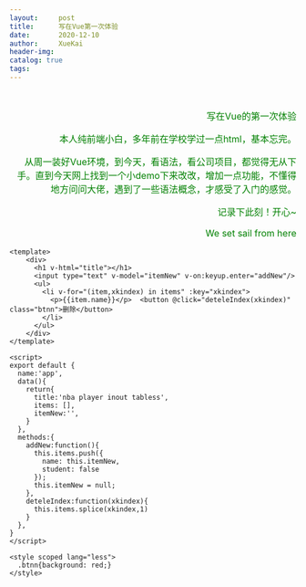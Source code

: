 ```yaml
---
layout:     post
title:      写在Vue第一次体验
date:       2020-12-10
author:     XueKai
header-img:
catalog: true
tags:
---
```


<br>

<p align="right" style="font-size:16px;color:green">写在Vue的第一次体验</p>

<p align="right" style="font-size:16px;color:green">本人纯前端小白，多年前在学校学过一点html，基本忘完。</p>

<p align="right" style="font-size:16px;color:green">从周一装好Vue环境，到今天，看语法，看公司项目，都觉得无从下手。直到今天网上找到一个小demo下来改改，增加一点功能，不懂得地方问问大佬，遇到了一些语法概念，才感受了入门的感觉。</p>

<p align="right" style="font-size:16px;color:green">记录下此刻！开心~</p>

<p align="right" style="font-size:16px;color:green">We set sail from here</p>

```
<template>
    <div>
      <h1 v-html="title"></h1>
      <input type="text" v-model="itemNew" v-on:keyup.enter="addNew"/>
      <ul>
        <li v-for="(item,xkindex) in items" :key="xkindex">
          <p>{{item.name}}</p>  <button @click="deteleIndex(xkindex)" class="btnn">删除</button>
        </li>
      </ul>
    </div>
</template>

<script>
export default {
  name:'app',
  data(){
    return{
      title:'nba player inout tabless',
      items: [],
      itemNew:'',
    }
  },
  methods:{
    addNew:function(){
      this.items.push({
        name: this.itemNew,
        student: false
      });
      this.itemNew = null;
    },
    deteleIndex:function(xkindex){
      this.items.splice(xkindex,1)
    }
  },
}
</script>

<style scoped lang="less">
  .btnn{background: red;}
</style>


```